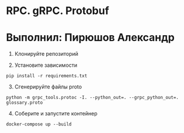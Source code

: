 # RPC. gRPC. Protobuf
# Выполнил: Пирюшов Александр

1. Клонируйте репозиторий

2. Установите зависимости

```
pip install -r requirements.txt
```

3. Сгенерируйте файлы proto

```
python -m grpc_tools.protoc -I. --python_out=. --grpc_python_out=. glossary.proto
```

4. Соберите и запустите контейнер

```
docker-compose up --build
```
